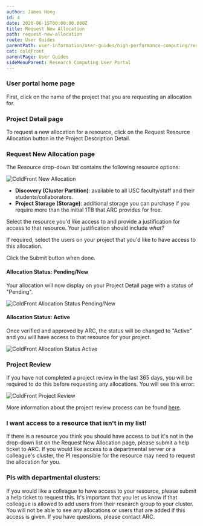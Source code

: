 ```yaml
---
author: James Hong
id: 4
date: 2020-06-15T00:00:00.000Z
title: Request New Allocation
path: request-new-allocation
route: User Guides
parentPath: user-information/user-guides/high-performance-computing/research-computing-user-portal
cat: coldFront
parentPage: User Guides
sideMenuParent: Research Computing User Portal
---
```


### User portal home page

First, click on the name of the project that you are requesting an allocation for.

### Project Detail page
To request a new allocation for a resource, click on the Request Resource Allocation button in the Project Description Detail.

### Request New Allocation page

The Resource drop-down list contains the following resource options:

![ColdFront New Allocation](/images/coldfront_allocationnew.png)

* **Discovery (Cluster Partition)**: available to all USC faculty/staff and their students/collaborators.
* **Project Storage (Storage)**: additional storage you can purchase if you require more than the initial 1TB that ARC provides for free.

Select the resource you'd like access to and provide a justification for access to that resource. Your justification should include *what?*

If required, select the users on your project that you'd like to have access to this allocation.

Click the Submit button when done.

#### Allocation Status: Pending/New
Your allocation will now display on your Project Detail page with a status of "Pending".

![ColdFront Allocation Status Pending/New](/images/coldfront_allocationstatusnew.png)

#### Allocation Status: Active
Once verified and approved by ARC, the status will be changed to "Active" and you will have access to that resource for your project.  

![ColdFront Allocation Status Active](/images/coldfront_allocationstatusactive.png)

### Project Review
If you have not completed a project review in the last 365 days, you will be required to do this before requesting any allocations.  You will see this error:   

![ColdFront Project Review](/images/coldfront_projectreviewnotification.png)

More information about the project review process can be found [here](yearly-project-renewal).

### I want access to a resource that isn't in my list!
If there is a resource you think you should have access to but it's not in the drop-down list on the Request New Allocation page, please submit a help ticket to ARC.  If you would like access to a departmental server or a colleague's cluster, the PI responsible for the resource may need to request the allocation for you.  

### PIs with departmental clusters:
If you would like a colleague to have access to your resource, please submit a help ticket to request this.  It's important that you let us know if that colleague is allowed to add users from their research group to your cluster.  You will not be able to see any allocations or users that are added if this access is given.  If you have questions, please contact ARC.